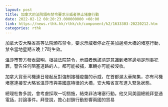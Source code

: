 ```yaml
---
layout: post
title: 加拿大的法院頒布禁令要求示威者停止堵塞行動
date: 2022-02-12 08:20:23.000000000 +08:00
link: https://news.rthk.hk/rthk/ch/component/k2/1633303-20220212.htm
categories: rthk
---
```


加拿大安大略省高等法院頒布禁令，要求示威者停止在美加邊境大橋的堵塞行動，禁令當地星期五晚上7時生效。

溫莎市警方發表聲明，根據法院禁令，示威者應該清楚意識到堵塞邊境是刑事犯罪，警告任何阻塞道路的人，都可能被捕，車輛亦可能被沒收。

加拿大貨車司機連日發起反對強制接種疫苗的示威，在首都渥太華聚集，亦有司機堵塞連接安大略省溫莎市與美國底特律的大橋，安大略省宣布進入緊急狀態。

總理杜魯多說，會考慮採取一切措施，結束非法堵塞行動。他又同美國總統拜登通電話，討論事件。拜登說，擔心封鎖行動影響兩國的貿易
